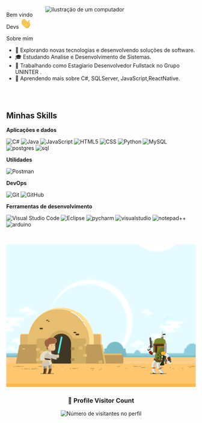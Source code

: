 <img src="https://raw.githubusercontent.com/MicaelliMedeiros/micaellimedeiros/master/image/computer-illustration.png" alt="ilustração de um computador" min-width="400px" max-width="400px" width="400px" align="right">

 Bem vindo Devs
 <img src="https://github.com/ABSphreak/ABSphreak/blob/master/gifs/Hi.gif" width="30"></h2>


<div align="centro" width="50">
Sobre mim

- 🤔 Explorando novas tecnologias e desenvolvendo soluções de software.
- 🎓 Estudando Analise e Desenvolvimento de Sistemas.
- 💼 Trabalhando como Estagiario Desenvolvedor Fullstack no Grupo UNINTER .
- 🌱 Aprendendo mais sobre C#, SQLServer, JavaScript,ReactNative.
<br>
<br>

## Minhas Skills

**Aplicações e dados**

![C#](https://img.shields.io/badge/C%23-239120?style=for-the-badge&logo=c-sharp&logoColor=white)
![Java](https://img.shields.io/badge/Java-ED8B00?style=for-the-badge&logo=java&logoColor=white)
![JavaScript](https://img.shields.io/badge/JavaScript-F7DF1E?style=for-the-badge&logo=javascript&logoColor=black)
![HTML5](https://img.shields.io/badge/HTML5-E34F26?style=for-the-badge&logo=html5&logoColor=white)
![CSS](https://img.shields.io/badge/CSS3-1572B6?style=for-the-badge&logo=css3&logoColor=white)
![Python](https://img.shields.io/badge/Python-14354C?style=for-the-badge&logo=python&logoColor=white)
![MySQL](https://img.shields.io/badge/MySQL-00000F?style=for-the-badge&logo=mysql&logoColor=white)
![postgres](	https://img.shields.io/badge/PostgreSQL-316192?style=for-the-badge&logo=postgresql&logoColor=white)
![sql](https://img.shields.io/badge/Microsoft%20SQL%20Server-CC2927?style=for-the-badge&logo=microsoft%20sql%20server&logoColor=white	)

**Utilidades**


![Postman](https://img.shields.io/badge/Postman-FF6C37?style=for-the-badge&logo=Postman&logoColor=white)

**DevOps**

![Git](https://img.shields.io/badge/GIT-E44C30?style=for-the-badge&logo=git&logoColor=white)
![GitHub](https://img.shields.io/badge/GitHub-100000?style=for-the-badge&logo=github&logoColor=white)


**Ferramentas de desenvolvimento**

![Visual Studio Code](https://img.shields.io/badge/VSCode-0078D4?style=for-the-badge&logo=visual%20studio%20code&logoColor=white)
![Eclipse](https://img.shields.io/badge/Eclipse-2C2255?style=for-the-badge&logo=eclipse&logoColor=white)
![pycharm](https://img.shields.io/badge/PyCharm-000000.svg?&style=for-the-badge&logo=PyCharm&logoColor=white)
![visualstudio](https://img.shields.io/badge/Visual_Studio-5C2D91?style=for-the-badge&logo=visual%20studio&logoColor=white)
![notepad++](https://img.shields.io/badge/Notepad++-90E59A.svg?style=for-the-badge&logo=notepad%2B%2B&logoColor=black)
![arduino](https://img.shields.io/badge/Arduino_IDE-00979D?style=for-the-badge&logo=arduino&logoColor=white)

<br>
<p align="center">
  <img src="https://github.com/Cwbmachado/gift/blob/Prod/terminal.gif?raw=true" alt="Star Wars">
</p>

<div align="center">
  <h3><b>📍 Profile Visitor Count</b></h3>
</div>

<p align="center">
  <img
    src="https://profile-counter.glitch.me/cwbcode/count.svg"
    alt="Número de visitantes no perfil"
  />
</p>
